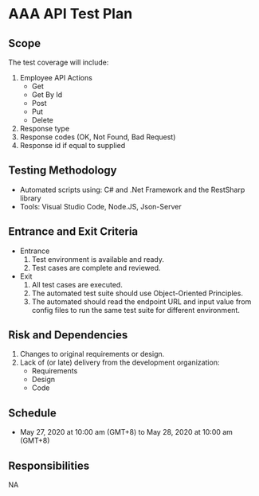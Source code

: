 # AAA API Test Plan

## Scope
The test coverage will include:
1. Employee API Actions
    * Get 
    * Get By Id
    * Post
    * Put
    * Delete
1. Response type
1. Response codes (OK, Not Found, Bad Request)
1. Response id if equal to supplied

## Testing Methodology
* Automated scripts using: C# and .Net Framework and the RestSharp library 
* Tools: Visual Studio Code, Node.JS, Json-Server

## Entrance and Exit Criteria
* Entrance
    1. Test environment is available and ready.
    1. Test cases are complete and reviewed.
* Exit
    1. All test cases are executed.
    1. The automated test suite should use Object-Oriented Principles.
    1. The automated should read the endpoint URL and input value from config files to run the same test suite for different environment.

## Risk and Dependencies
1. Changes to original requirements or design.
1. Lack of (or late) delivery from the development organization:
    * Requirements
    * Design
    * Code

## Schedule
* May 27, 2020 at 10:00 am (GMT+8) to May 28, 2020 at 10:00 am (GMT+8)

## Responsibilities
NA
